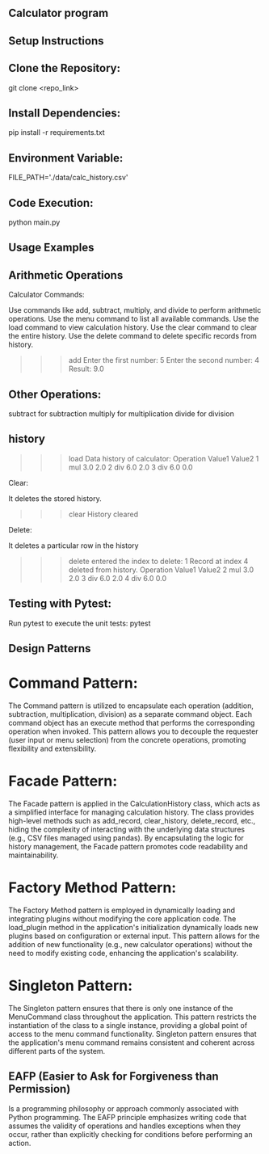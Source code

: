 ## Calculator program

## Setup Instructions

## Clone the Repository:
git clone <repo_link>

## Install Dependencies:
pip install -r requirements.txt

## Environment Variable:
FILE_PATH='./data/calc_history.csv'

## Code Execution:
python main.py

## Usage Examples

## Arithmetic Operations
Calculator Commands:

Use commands like add, subtract, multiply, and divide to perform arithmetic operations.
Use the menu command to list all available commands.
Use the load command to view calculation history.
Use the clear command to clear the entire history.
Use the delete command to delete specific records from history.

>>> add
Enter the first number: 5
Enter the second number: 4
Result: 9.0

## Other Operations:

subtract for subtraction
multiply for multiplication
divide for division

## history

>>> load
Data history of calculator:  Operation  Value1  Value2
1   mul     3.0     2.0
2   div     6.0     2.0
3   div     6.0     0.0

Clear:

It deletes the stored history.
>>> clear
History cleared

Delete:

It deletes a particular row in the history
>>> delete
entered the index to delete: 1
Record at index 4 deleted from history.  Operation  Value1  Value2
2   mul     3.0     2.0
3   div     6.0     2.0
4   div     6.0     0.0

## Testing with Pytest:

Run pytest to execute the unit tests:
pytest

## Design Patterns
# Command Pattern:

The Command pattern is utilized to encapsulate each operation (addition, subtraction, multiplication, division) as a separate command object.
Each command object has an execute method that performs the corresponding operation when invoked.
This pattern allows you to decouple the requester (user input or menu selection) from the concrete operations, promoting flexibility and extensibility.

# Facade Pattern:

The Facade pattern is applied in the CalculationHistory class, which acts as a simplified interface for managing calculation history.
The class provides high-level methods such as add_record, clear_history, delete_record, etc., hiding the complexity of interacting with the underlying data structures (e.g., CSV files managed using pandas).
By encapsulating the logic for history management, the Facade pattern promotes code readability and maintainability.

# Factory Method Pattern:

The Factory Method pattern is employed in dynamically loading and integrating plugins without modifying the core application code.
The load_plugin method in the application's initialization dynamically loads new plugins based on configuration or external input.
This pattern allows for the addition of new functionality (e.g., new calculator operations) without the need to modify existing code, enhancing the application's scalability.

# Singleton Pattern:

The Singleton pattern ensures that there is only one instance of the MenuCommand class throughout the application.
This pattern restricts the instantiation of the class to a single instance, providing a global point of access to the menu command functionality.
Singleton pattern ensures that the application's menu command remains consistent and coherent across different parts of the system.

## EAFP (Easier to Ask for Forgiveness than Permission) 
Is a programming philosophy or approach commonly associated with Python programming. The EAFP principle emphasizes writing code that assumes the validity of operations and handles exceptions when they occur, rather than explicitly checking for conditions before performing an action. 